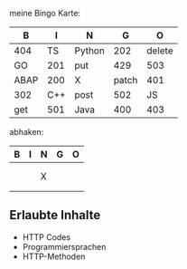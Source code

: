 meine Bingo Karte:


| B | I | N | G | O |
|---|---|---|---|---|
|404|TS|Python|202|delete|
|GO |201|put|429|503|
|ABAP|200| X |patch|401|
|302|C++|post|502|JS|
|get|501|Java|400|403|


abhaken:

| B | I | N | G | O |
|---|---|---|---|---|
|   |   |   |   |   |
|   |   |   |   |   |
|   |   | X |   |   |
|   |   |   |   |   |
|   |   |   |   |   |

## Erlaubte Inhalte
- HTTP Codes
- Programmiersprachen
- HTTP-Methoden
